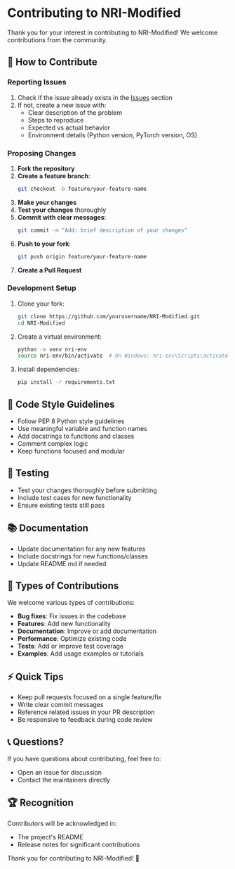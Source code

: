 # Contributing to NRI-Modified

Thank you for your interest in contributing to NRI-Modified! We welcome contributions from the community.

## 🤝 How to Contribute

### Reporting Issues

1. Check if the issue already exists in the [Issues](https://github.com/mrutyunjaykumarrao/NRI-Modified/issues) section
2. If not, create a new issue with:
   - Clear description of the problem
   - Steps to reproduce
   - Expected vs actual behavior
   - Environment details (Python version, PyTorch version, OS)

### Proposing Changes

1. **Fork the repository**
2. **Create a feature branch**:
   ```bash
   git checkout -b feature/your-feature-name
   ```
3. **Make your changes**
4. **Test your changes** thoroughly
5. **Commit with clear messages**:
   ```bash
   git commit -m "Add: brief description of your changes"
   ```
6. **Push to your fork**:
   ```bash
   git push origin feature/your-feature-name
   ```
7. **Create a Pull Request**

### Development Setup

1. Clone your fork:
   ```bash
   git clone https://github.com/yourusername/NRI-Modified.git
   cd NRI-Modified
   ```

2. Create a virtual environment:
   ```bash
   python -m venv nri-env
   source nri-env/bin/activate  # On Windows: nri-env\Scripts\activate
   ```

3. Install dependencies:
   ```bash
   pip install -r requirements.txt
   ```

## 📝 Code Style Guidelines

- Follow PEP 8 Python style guidelines
- Use meaningful variable and function names
- Add docstrings to functions and classes
- Comment complex logic
- Keep functions focused and modular

## 🧪 Testing

- Test your changes thoroughly before submitting
- Include test cases for new functionality
- Ensure existing tests still pass

## 📚 Documentation

- Update documentation for any new features
- Include docstrings for new functions/classes
- Update README.md if needed

## 🚀 Types of Contributions

We welcome various types of contributions:

- **Bug fixes**: Fix issues in the codebase
- **Features**: Add new functionality
- **Documentation**: Improve or add documentation
- **Performance**: Optimize existing code
- **Tests**: Add or improve test coverage
- **Examples**: Add usage examples or tutorials

## ⚡ Quick Tips

- Keep pull requests focused on a single feature/fix
- Write clear commit messages
- Reference related issues in your PR description
- Be responsive to feedback during code review

## 📞 Questions?

If you have questions about contributing, feel free to:
- Open an issue for discussion
- Contact the maintainers directly

## 🏆 Recognition

Contributors will be acknowledged in:
- The project's README
- Release notes for significant contributions

Thank you for contributing to NRI-Modified! 🎉
